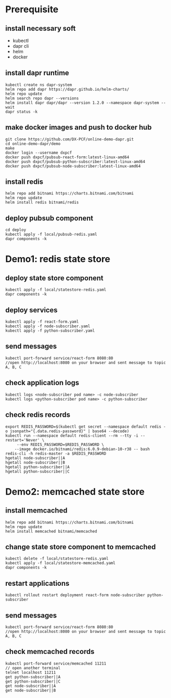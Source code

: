 # Prerequisite
## install necessary soft
- kubectl
- dapr cli
- helm
- docker

## install dapr runtime
```
kubectl create ns dapr-system
helm repo add dapr https://dapr.github.io/helm-charts/
helm repo update
helm search repo dapr --versions
helm install dapr dapr/dapr --version 1.2.0 --namespace dapr-system --wait
dapr status -k
```

## make docker images and push to docker hub
```
git clone https://github.com/DX-PCF/online-demo-dapr.git
cd online-demo-dapr/demo
make
docker login --username dxpcf
docker push dxpcf/pubsub-react-form:latest-linux-amd64
docker push dxpcf/pubsub-python-subscriber:latest-linux-amd64
docker push dxpcf/pubsub-node-subscriber:latest-linux-amd64
```

## install redis
```
helm repo add bitnami https://charts.bitnami.com/bitnami
helm repo update
helm install redis bitnami/redis
```

## deploy pubsub component
```
cd deploy
kubectl apply -f local/pubsub-redis.yaml
dapr components -k
```

# Demo1: redis state store
## deploy state store component
```
kubectl apply -f local/statestore-redis.yaml
dapr components -k
```

## deploy services
```
kubectl apply -f react-form.yaml
kubectl apply -f node-subscriber.yaml
kubectl apply -f python-subscriber.yaml
```

## send messages
```
kubectl port-forward service/react-form 8080:80
//open http://localhost:8080 on your browser and sent message to topic A, B, C
```

## check application logs
```
kubectl logs <node-subscriber pod name> -c node-subscriber
kubectl logs <python-subscriber pod name> -c python-subscriber
```

## check redis records
```
export REDIS_PASSWORD=$(kubectl get secret --namespace default redis -o jsonpath="{.data.redis-password}" | base64 --decode)
kubectl run --namespace default redis-client --rm --tty -i --restart='Never' \
     --env REDIS_PASSWORD=$REDIS_PASSWORD \
    --image docker.io/bitnami/redis:6.0.9-debian-10-r38 -- bash
redis-cli -h redis-master -a $REDIS_PASSWORD
hgetall node-subscriber||A
hgetall node-subscriber||B
hgetall python-subscriber||A
hgetall python-subscriber||C
```

# Demo2: memcached state store

## install memcached
```
helm repo add bitnami https://charts.bitnami.com/bitnami
helm repo update
helm install memcached bitnami/memcached
```

## change state store component to memcached
```
kubectl delete -f local/statestore-redis.yaml
kubectl apply -f local/statestore-memcached.yaml
dapr components -k
```

## restart applications
```
kubectl rollout restart deployment react-form node-subscriber python-subscriber
```

## send messages
```
kubectl port-forward service/react-form 8080:80
//open http://localhost:8080 on your browser and sent message to topic A, B, C
```

## check memcached records
```
kubectl port-forward service/memcached 11211
// open another terminal
telnet localhost 11211
get python-subscriber||A
get python-subscriber||C
get node-subscriber||A
get node-subscriber||B
```